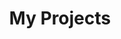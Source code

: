 ---
title: "My Projects"
layout: collection
permalink: /projects/
collection: projects
entries_layout: grid
sort_order: reverse
classes:
  - wide
author_profile: true
header:
    overlay_color: "#3c3c64"
    actions:
      - label: "Visit GitHub"
        url: "https://github.com/bassclefstudio"
---